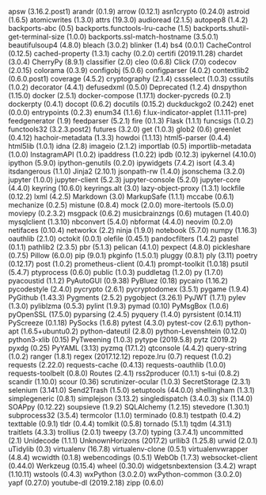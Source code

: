 apsw (3.16.2.post1)
arandr (0.1.9)
arrow (0.12.1)
asn1crypto (0.24.0)
astroid (1.6.5)
atomicwrites (1.3.0)
attrs (19.3.0)
audioread (2.1.5)
autopep8 (1.4.2)
backports-abc (0.5)
backports.functools-lru-cache (1.5)
backports.shutil-get-terminal-size (1.0.0)
backports.ssl-match-hostname (3.5.0.1)
beautifulsoup4 (4.8.0)
bleach (3.0.2)
blinker (1.4)
bs4 (0.0.1)
CacheControl (0.12.5)
cached-property (1.3.1)
cachy (0.2.0)
certifi (2019.11.28)
chardet (3.0.4)
CherryPy (8.9.1)
classifier (2.0)
cleo (0.6.8)
Click (7.0)
codecov (2.0.15)
colorama (0.3.9)
configobj (5.0.6)
configparser (4.0.2)
contextlib2 (0.6.0.post1)
coverage (4.5.2)
cryptography (2.1.4)
cssselect (1.0.3)
cssutils (1.0.2)
decorator (4.4.1)
defusedxml (0.5.0)
Deprecated (1.2.4)
dnspython (1.15.0)
docker (2.5.1)
docker-compose (1.17.1)
docker-pycreds (0.2.1)
dockerpty (0.4.1)
docopt (0.6.2)
docutils (0.15.2)
duckduckgo2 (0.242)
enet (0.0.0)
entrypoints (0.2.3)
enum34 (1.1.6)
f.lux-indicator-applet (1.1.11-pre)
feedgenerator (1.9)
feedparser (5.2.1)
fire (0.1.3)
Flask (1.1.1)
funcsigs (1.0.2)
functools32 (3.2.3.post2)
futures (3.2.0)
get (1.0.3)
glob2 (0.6)
greenlet (0.4.12)
hachoir-metadata (1.3.3)
howdoi (1.1.13)
html5-parser (0.4.4)
html5lib (1.0.1)
idna (2.8)
imageio (2.1.2)
importlab (0.5)
importlib-metadata (1.0.0)
InstagramAPI (1.0.2)
ipaddress (1.0.22)
ipdb (0.12.3)
ipykernel (4.10.0)
ipython (5.9.0)
ipython-genutils (0.2.0)
ipywidgets (7.4.2)
isort (4.3.4)
itsdangerous (1.1.0)
Jinja2 (2.10.1)
jsonpath-rw (1.4.0)
jsonschema (3.2.0)
jupyter (1.0.0)
jupyter-client (5.2.3)
jupyter-console (5.2.0)
jupyter-core (4.4.0)
keyring (10.6.0)
keyrings.alt (3.0)
lazy-object-proxy (1.3.1)
lockfile (0.12.2)
lxml (4.2.5)
Markdown (3.0)
MarkupSafe (1.1.1)
mccabe (0.6.1)
mechanize (0.2.5)
mistune (0.8.4)
mock (2.0.0)
more-itertools (5.0.0)
moviepy (0.2.3.2)
msgpack (0.6.2)
musicbrainzngs (0.6)
mutagen (1.40.0)
mysqlclient (1.3.10)
nbconvert (5.4.0)
nbformat (4.4.0)
neovim (0.2.0)
netifaces (0.10.4)
networkx (2.2)
ninja (1.9.0)
notebook (5.7.0)
numpy (1.16.3)
oauthlib (2.1.0)
octokit (0.0.1)
olefile (0.45.1)
pandocfilters (1.4.2)
pastel (0.1.1)
pathlib2 (2.3.5)
pbr (5.1.3)
pelican (4.1.0)
pexpect (4.8.0)
pickleshare (0.7.5)
Pillow (6.0.0)
pip (9.0.1)
pkginfo (1.5.0.1)
pluggy (0.8.1)
ply (3.11)
poetry (0.12.17)
post (1.0.2)
prometheus-client (0.4.1)
prompt-toolkit (1.0.18)
psutil (5.4.7)
ptyprocess (0.6.0)
public (1.0.3)
puddletag (1.2.0)
py (1.7.0)
pyacoustid (1.1.2)
PyAutoGUI (0.9.38)
PyBluez (0.18)
pycairo (1.16.2)
pycodestyle (2.4.0)
pycrypto (2.6.1)
pycryptodomex (3.5.1)
pygame (1.9.4)
PyGithub (1.43.3)
Pygments (2.5.2)
pygobject (3.26.1)
PyJWT (1.7.1)
pylev (1.3.0)
pyliblzma (0.5.3)
pylint (1.9.3)
pymad (0.10)
PyMsgBox (1.0.6)
pyOpenSSL (17.5.0)
pyparsing (2.4.5)
pyquery (1.4.0)
pyrsistent (0.14.11)
PyScreeze (0.1.18)
PySocks (1.6.8)
pytest (4.3.0)
pytest-cov (2.6.1)
python-apt (1.6.5+ubuntu0.2)
python-dateutil (2.8.0)
python-Levenshtein (0.12.0)
python3-xlib (0.15)
PyTweening (1.0.3)
pytype (2019.5.8)
pytz (2019.2)
pyxdg (0.25)
PyYAML (3.13)
pyzmq (17.1.2)
qtconsole (4.4.2)
query-string (1.0.2)
ranger (1.8.1)
regex (2017.12.12)
repoze.lru (0.7)
request (1.0.2)
requests (2.22.0)
requests-cache (0.4.13)
requests-oauthlib (1.0.0)
requests-toolbelt (0.8.0)
Routes (2.4.1)
rss2producer (0.1.1)
s-tui (0.8.2)
scandir (1.10.0)
scour (0.36)
scrutinizer-ocular (1.0.3)
SecretStorage (2.3.1)
selenium (3.141.0)
Send2Trash (1.5.0)
setuptools (44.0.0)
shellingham (1.3.1)
simplegeneric (0.8.1)
simplejson (3.13.2)
singledispatch (3.4.0.3)
six (1.14.0)
SOAPpy (0.12.22)
soupsieve (1.9.2)
SQLAlchemy (1.2.15)
stevedore (1.30.1)
subprocess32 (3.5.4)
termcolor (1.1.0)
terminado (0.8.1)
testpath (0.4.2)
texttable (0.9.1)
tldr (0.4.4)
tomlkit (0.5.8)
tornado (5.1.1)
tqdm (4.31.1)
traitlets (4.3.3)
trollius (2.0.1)
tweepy (3.7.0)
typing (3.7.4.1)
uncommitted (2.1)
Unidecode (1.1.1)
UnknownHorizons (2017.2)
urllib3 (1.25.8)
urwid (2.0.1)
uTidylib (0.3)
virtualenv (16.7.8)
virtualenv-clone (0.5.1)
virtualenvwrapper (4.8.4)
wcwidth (0.1.8)
webencodings (0.5.1)
WebOb (1.7.3)
websocket-client (0.44.0)
Werkzeug (0.15.4)
wheel (0.30.0)
widgetsnbextension (3.4.2)
wrapt (1.10.11)
wstools (0.4.3)
wxPython (3.0.2.0)
wxPython-common (3.0.2.0)
yapf (0.27.0)
youtube-dl (2019.2.18)
zipp (0.6.0)
